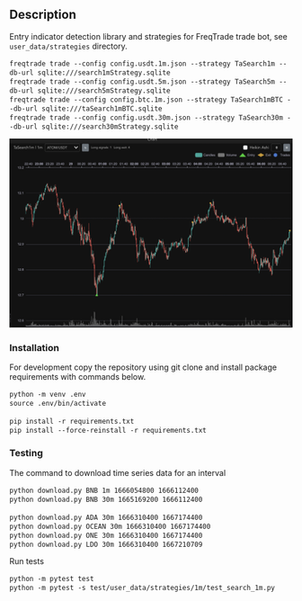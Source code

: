## Description

Entry indicator detection library and strategies for FreqTrade trade bot, see `user_data/strategies` directory.  

```
freqtrade trade --config config.usdt.1m.json --strategy TaSearch1m --db-url sqlite:///search1mStrategy.sqlite
freqtrade trade --config config.usdt.5m.json --strategy TaSearch5m --db-url sqlite:///search5mStrategy.sqlite
freqtrade trade --config config.btc.1m.json --strategy TaSearch1mBTC --db-url sqlite:///taSearch1mBTC.sqlite
freqtrade trade --config config.usdt.30m.json --strategy TaSearch30m --db-url sqlite:///search30mStrategy.sqlite
```

![model predict](doc/freqtrade_1m.png)

### Installation

For development copy the repository using git clone and install package requirements with commands below.

```
python -m venv .env
source .env/bin/activate

pip install -r requirements.txt
pip install --force-reinstall -r requirements.txt
```

### Testing

The command to download time series data for an interval
```
python download.py BNB 1m 1666054800 1666112400
python download.py BNB 30m 1665169200 1666112400

python download.py ADA 30m 1666310400 1667174400
python download.py OCEAN 30m 1666310400 1667174400
python download.py ONE 30m 1666310400 1667174400
python download.py LDO 30m 1666310400 1667210709
```

Run tests
```
python -m pytest test
python -m pytest -s test/user_data/strategies/1m/test_search_1m.py
```